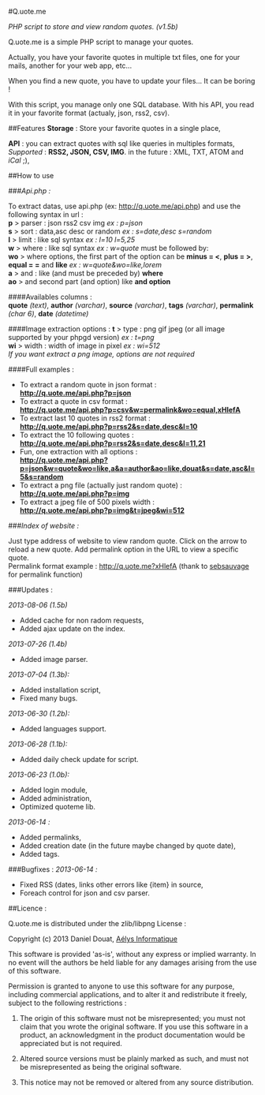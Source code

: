 #Q.uote.me

*PHP script to store and view random quotes. (v1.5b)*

Q.uote.me is a simple PHP script to manage your quotes.

Actually, you have your favorite quotes in multiple txt files, one for your mails, another for your web app, etc...

When you find a new quote, you have to update your files... It can be boring !

With this script, you manage only one SQL database. With his API, you read it in your favorite format (actualy, json, rss2, csv).

##Features
**Storage** : Store your favorite quotes in a single place,  

**API** : you can extract quotes with sql like queries in multiples formats,  
_Supported_ : **RSS2, JSON, CSV, IMG**. in the future : XML, TXT, ATOM and _iCal_ ;),  

##How to use

###_Api.php :_

To extract datas, use api.php (ex: http://q.uote.me/api.php) and use the following syntax in url :  
**p** > parser : json rss2 csv img _ex : p=json_  
**s** > sort : data,asc desc or random _ex : s=date,desc s=random_  
**l** > limit : like sql syntax _ex : l=10 l=5,25_  
**w** > where : like sql syntax _ex : w=quote_ must be followed by:  
**wo** > where options, the first part of the option can be **minus = <**, **plus = >**, **equal = =** and **like** _ex : w=quote&wo=like,lorem_  
**a** > and : like (and must be preceded by) **where**  
**ao** > and second part (and option) like **and option**

####Availables columns :  
**quote** _(text)_, **author** _(varchar)_, **source** _(varchar)_, **tags** _(varchar)_, **permalink** _(char 6)_, **date** _(datetime)_

####Image extraction options :
**t** > type : png gif jpeg (or all image supported by your phpgd version) _ex : t=png_  
**wi** > width : width of image in pixel _ex : wi=512_  
_If you want extract a png image, options are not required_  

####Full examples :  

- To extract a random quote in json format :  
**http://q.uote.me/api.php?p=json**
- To extract a quote in csv format :  
**http://q.uote.me/api.php?p=csv&w=permalink&wo=equal,xHlefA**
- To extract last 10 quotes in rss2 format :  
**http://q.uote.me/api.php?p=rss2&s=date,desc&l=10**
- To extract the 10 following quotes :  
**http://q.uote.me/api.php?p=rss2&s=date,desc&l=11,21**
- Fun, one extraction with all options :  
**http://q.uote.me/api.php?p=json&w=quote&wo=like,a&a=author&ao=like,douat&s=date,asc&l=5&s=random**
- To extract a png file (actually just random quote) :  
**http://q.uote.me/api.php?p=img**  
- To extract a jpeg file of 500 pixels width :  
**http://q.uote.me/api.php?p=img&t=jpeg&wi=512**  

###_Index of website :_

Just type address of website to view random quote. Click on the arrow to reload a new quote. Add permalink option in the URL to view a specific quote.  
Permalink format example : http://q.uote.me?xHlefA (thank to [sebsauvage](https://github.com/sebsauvage/Shaarli) for permalink function)

###Updates :

_2013-08-06 (1.5b)_
- Added cache for non radom requests,
- Added ajax update on the index.

_2013-07-26 (1.4b)_
- Added image parser.

_2013-07-04 (1.3b):_
- Added installation script,
- Fixed many bugs.

_2013-06-30 (1.2b):_
- Added languages support.

_2013-06-28 (1.1b):_
- Added daily check update for script.

_2013-06-23 (1.0b):_
- Added login module,
- Added administration,
- Optimized quoteme lib.

_2013-06-14 :_
- Added permalinks,
- Added creation date (in the future maybe changed by quote date),
- Added tags.

###Bugfixes :
_2013-06-14 :_
- Fixed RSS (dates, links other errors like {item} in source,
- Foreach control for json and csv parser.

##Licence :

Q.uote.me is distributed under the zlib/libpng License :  

Copyright (c) 2013 Daniel Douat, [Aélys Informatique](http://aelys-info.fr)  

This software is provided 'as-is', without any express or implied warranty. In no event will the authors be held liable for any damages arising from the use of this software.  

Permission is granted to anyone to use this software for any purpose, including commercial applications, and to alter it and redistribute it freely, subject to the following restrictions :  

1. The origin of this software must not be misrepresented; you must not claim that you wrote the original software. If you use this software in a product, an acknowledgment in the product documentation would be appreciated but is not required.  

2. Altered source versions must be plainly marked as such, and must not be misrepresented as being the original software.  

3. This notice may not be removed or altered from any source distribution.
